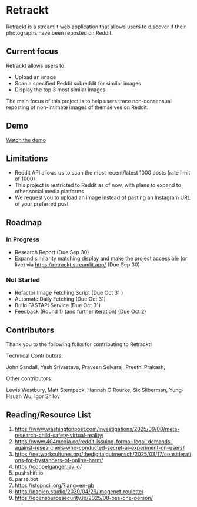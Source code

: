 # Retrackt

Retrackt is a streamlit web application that allows users to discover if their photographs have been reposted on Reddit. 

## Current focus

Retrackt allows users to: 

- Upload an image 
- Scan a specified Reddit subreddit for similar images
- Display the top 3 most similar images 

The main focus of this project is to help users trace non-consensual reposting of non-intimate images of themselves on Reddit. 

## Demo

[Watch the demo](demo.mp4)

## Limitations 

- Reddit API allows us to scan the most recent/latest 1000 posts (rate limit of 1000)
- This project is restricted to Reddit as of now, with plans to expand to other social media platforms
- We request you to upload an image instead of pasting an Instagram URL of your preferred post

## Roadmap

### In Progress
- Research Report (Due Sep 30)
- Expand similarity matching display and make the project accessible (or live) via https://retrackt.streamlit.app/ (Due Sep 30)

### Not Started
- Refactor Image Fetching Script (Due Oct 31 )
- Automate Daily Fetching (Due Oct 31)
- Build FASTAPI Service (Due Oct 31)
- Feedback (Round 1) (and further iteration) (Due Oct 2)

## Contributors 

Thank you to the following folks for contributing to Retrackt!

Technical Contributors: 

John Sandall,
Yash Srivastava, 
Praveen Selvaraj, 
Preethi Prakash, 

Other contributors:

Lewis Westbury, 
Matt Stempeck, 
Hannah O'Rourke, 
Six Silberman, 
Yung-Hsuan Wu, 
Igor Shilov 


## Reading/Resource List 
1. https://www.washingtonpost.com/investigations/2025/09/08/meta-research-child-safety-virtual-reality/
2. https://www.404media.co/reddit-issuing-formal-legal-demands-against-researchers-who-conducted-secret-ai-experiment-on-users/
3. https://networkcultures.org/thedigitalgutmensch/2025/03/17/considerations-for-bystanders-of-online-harm/
4. https://coppelganger.lav.io/
5. pushshift.io
6. parse.bot
7. https://stopncii.org/?lang=en-gb
8. https://paglen.studio/2020/04/29/imagenet-roulette/
9. https://opensourcesecurity.io/2025/08-oss-one-person/



















